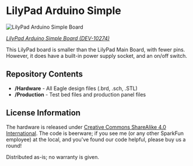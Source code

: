 LilyPad Arduino Simple
======================

![LilyPad Arduino Simple Board](https://cdn.sparkfun.com//assets/parts/4/6/6/3/10274-01c.jpg)

[*LilyPad Arduino Simple Board (DEV-10274)*](https://www.sparkfun.com/products/10274)

This LilyPad board is smaller than the LilyPad Main Board, with fewer pins. However, it does have a 
built-in power supply socket, and an on/off switch. 

Repository Contents
-------------------

* **/Hardware** - All Eagle design files (.brd, .sch, .STL)
* **/Production** - Test bed files and production panel files

License Information
-------------------
The hardware is released under [Creative Commons ShareAlike 4.0 International](https://creativecommons.org/licenses/by-sa/4.0/).
The code is beerware; if you see me (or any other SparkFun employee) at the local, and you've found our code helpful, please buy us a round!

Distributed as-is; no warranty is given.
